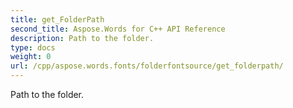```yaml
---
title: get_FolderPath
second_title: Aspose.Words for C++ API Reference
description: Path to the folder. 
type: docs
weight: 0
url: /cpp/aspose.words.fonts/folderfontsource/get_folderpath/
---
```


Path to the folder. 

